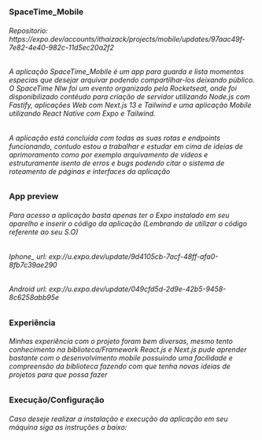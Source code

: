 <h3>SpaceTime_Mobile</h3>

<h6>Repositorio: https://expo.dev/accounts/ithaizack/projects/mobile/updates/97aac49f-7e82-4e40-982c-11d5ec20a2f2</h6>

<h6>A aplicação SpaceTime_Mobile é um app para guarda e lista momentos especias que desejar arquivar podendo compartilhar-los deixando público.
O SpaceTime Nlw foi um evento organizado pela Rocketseat, onde foi disponibilizado contéudo para criação de servidor utilizando Node.js com Fastify, aplicações Web com Next.js 13 e Tailwind e uma aplicação Mobile utilizando React Native com Expo e Tailwind. </h6>

<h6>A aplicação está concluida com todas as suas rotas e endpoints funcionando, contudo estou a trabalhar e estudar em cima de ideias de aprimoramento como por exemplo arquivamento de vídeos e estruturamente isento de erros e bugs podendo citar o sistema de roteamento de páginas e interfaces da aplicação</h6>

<h3>App preview</h3>

<h6>Para acesso a aplicação basta apenas ter o Expo instalado em seu aparelho e inserir o código da aplicação (Lembrando de utilizar o código referente ao seu S.O)</h6>

<h6>Iphone_ url: exp://u.expo.dev/update/9d4105cb-7acf-48ff-afa0-8fb7c39ae290</h6>
<h6>Android url: exp://u.expo.dev/update/049cfd5d-2d9e-42b5-9458-8c6258abb95e</h6>

<h3>Experiência</h3>

<h6>Minhas experiência com o projeto foram bem diversas, mesmo tento conhecimento na biblioteca/Framework React.js e Next.js pude aprender bastante com o desenvolvimento mobile possuindo uma facilidade e compreensão da biblioteca fazendo com que tenha novas ideias de projetos para que possa fazer</h6>

<h3>Execução/Configuração</h3>

<h6>Caso deseje realizar a instalação e execução da aplicação em seu máquina siga as instruções a baixo:</h6>
